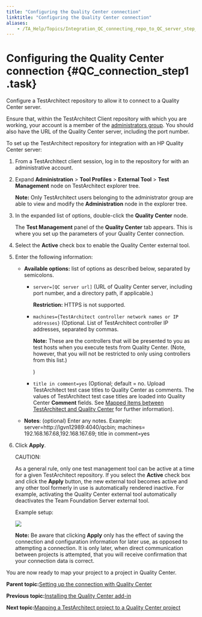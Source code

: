 ```yaml
--- 
title: "Configuring the Quality Center connection"
linktitle: "Configuring the Quality Center connection"
aliases: 
    - /TA_Help/Topics/Integration_QC_connecting_repo_to_QC_server_step_1.html
---
```

# Configuring the Quality Center connection {#QC_connection_step1 .task}

Configure a TestArchitect repository to allow it to connect to a Quality Center server.

Ensure that, within the TestArchitect Client repository with which you are working, your account is a member of the [administrators group](../../TA_Administration/Topics/User_administration.html). You should also have the URL of the Quality Center server, including the port number.

To set up the TestArchitect repository for integration with an HP Quality Center server:

1.  From a TestArchitect client session, log in to the repository for with an administrative account.

2.  Expand **Administration** \> **Tool Profiles** \> **External Tool** \> **Test Management** node on TestArchitect explorer tree.

    **Note:** Only TestArchitect users belonging to the administrator group are able to view and modify the **Administration** node in the explorer tree.

3.  In the expanded list of options, double-click the **Quality Center** node.

    The **Test Management** panel of the **Quality Center** tab appears. This is where you set up the parameters of your Quality Center connection.

4.  Select the **Active** check box to enable the Quality Center external tool.

5.  Enter the following information:

    -   **Available options:** list of options as described below, separated by semicolons.
        -   `server=[QC server url]` \(URL of Quality Center server, including port number, and a directory path, if applicable.\)

            **Restriction:** HTTPS is not supported.

        -   `machines={TestArchitect controller network names or IP addresses}` \(Optional. List of TestArchitect controller IP addresses, separated by commas.

            **Note:** These are the controllers that will be presented to you as test hosts when you execute tests from Quality Center. \(Note, however, that you will not be restricted to only using controllers from this list.\)

            \)

        -   `title in comment=yes` \(Optional; default = no. Upload TestArchitect test case titles to Quality Center as comments. The values of TestArchitect test case titles are loaded into Quality Center **Comment** fields. See [Mapped items between TestArchitect and Quality Center](ug_QC_mapped_items.md#ph_zhz_cg3_tm) for further information\).
    -   **Notes**: \(optional\) Enter any notes.
    Example: server=http://lgvn12989:4040/qcbin; machines= 192.168.167.68,192.168.167.69; title in comment=yes

6.  Click **Apply**.

    CAUTION:

    As a general rule, only one test management tool can be active at a time for a given TestArchitect repository. If you select the **Active** check box and click the **Apply** button, the new external tool becomes active and any other tool formerly in use is automatically rendered inactive. For example, activating the Quality Center external tool automatically deactivates the Team Foundation Server external tool.

    Example setup:

    ![](../Images/QC_connection.png)

    **Note:** Be aware that clicking **Apply** only has the effect of saving the connection and configuration information for later use, as opposed to attempting a connection. It is only later, when direct communication between projects is attempted, that you will receive confirmation that your connection data is correct.


You are now ready to map your project to a project in Quality Center.

**Parent topic:**[Setting up the connection with Quality Center](../../TA_Help/Topics/Integration_QC_connecting_repo_to_QC_server.html)

**Previous topic:**[Installing the Quality Center add-in](../../TA_Help/Topics/Integration_QC_connecting_repo_to_QC_server_step_1.5.html)

**Next topic:**[Mapping a TestArchitect project to a Quality Center project](../../TA_Help/Topics/Integration_QC_connecting_repo_to_QC_server_step_2.html)

